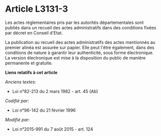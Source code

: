 # Article L3131-3

Les actes réglementaires pris par les autorités départementales sont publiés dans un recueil des actes administratifs dans
des conditions fixées par décret en Conseil d'Etat.

La publication au recueil des actes administratifs des actes mentionnés au premier alinéa est assurée sur papier. Elle peut
l'être également, dans des conditions de nature à garantir leur authenticité, sous forme électronique. La version
électronique est mise à la disposition du public de manière permanente et gratuite.

**Liens relatifs à cet article**

_Anciens textes_:

  - Loi n°82-213 du 2 mars 1982 - art. 45 (Ab)

_Codifié par_:

  - Loi n°96-142 du 21 février 1996

_Modifié par_:

  - Loi n°2015-991 du 7 août 2015 - art. 124
